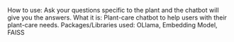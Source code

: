 How to use: Ask your questions specific to the plant and the chatbot will give you the answers.
What it is: Plant-care chatbot to help users with their plant-care needs.
Packages/Libraries used: OLlama, Embedding Model, FAISS